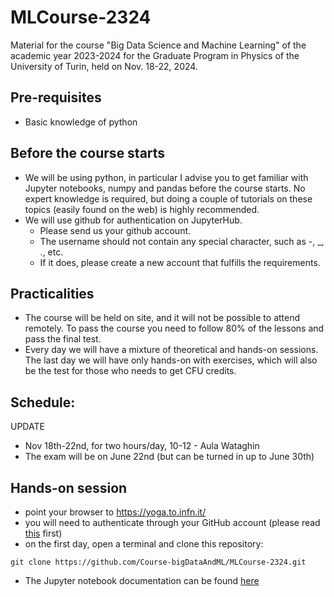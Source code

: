 # MLCourse-2324
Material for the course "Big Data Science and Machine Learning" of the academic year 2023-2024 for the Graduate Program in Physics of the 
University of Turin, held on Nov. 18-22, 2024. 

## Pre-requisites

- Basic knowledge of python 

## Before the course starts

- We will be using python, in particular I advise you to get familiar with Jupyter notebooks, numpy and pandas before the course starts. No expert knowledge is required, but doing a couple of tutorials on these topics (easily found on the web) is highly recommended.
- We will use github for authentication on JupyterHub. 
  - Please send us your github account. 
  - The username should not contain any special character, such as -, _, ., etc. 
  - If it does, please create a new account that fulfills the requirements.

## Practicalities

- The course will be held on site, and it will not be possible to attend remotely. To pass the course you need to follow 80% of the lessons and pass the final test.
- Every day we will have a mixture of theoretical and hands-on sessions. The last day we will have only hands-on with exercises, which will also be the test for those who needs to get CFU credits.

## Schedule:

UPDATE
- Nov 18th-22nd, for two hours/day, 10-12 - Aula Wataghin
- The exam will be on June 22nd (but can be turned in up to June 30th)


## Hands-on session

- point your browser to https://yoga.to.infn.it/
- you will need to authenticate through your GitHub account (please read [this](#before-the-course-starts) first)
- on the first day, open a terminal and clone this repository:

```
git clone https://github.com/Course-bigDataAndML/MLCourse-2324.git
```
- The Jupyter notebook documentation can be found [here](https://jupyterlab.readthedocs.io/en/stable/user/interface.html) 

